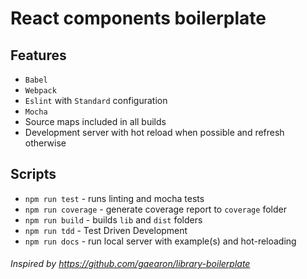# React components boilerplate

Features
--
- `Babel`
- `Webpack`
- `Eslint` with `Standard` configuration
- `Mocha`
- Source maps included in all builds
- Development server with hot reload when possible and refresh otherwise

Scripts
--
- `npm run test` - runs linting and mocha tests
- `npm run coverage` - generate coverage report to `coverage` folder
- `npm run build` - builds `lib` and `dist` folders
- `npm run tdd` - Test Driven Development
- `npm run docs` - run local server with example(s) and hot-reloading

###### Inspired by https://github.com/gaearon/library-boilerplate
